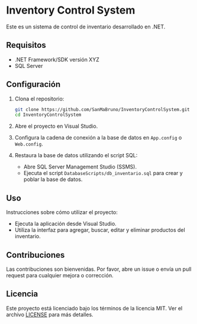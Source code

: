 # Inventory Control System

Este es un sistema de control de inventario desarrollado en .NET.

## Requisitos

- .NET Framework/SDK versión XYZ
- SQL Server

## Configuración

1. Clona el repositorio:

    ```sh
    git clone https://github.com/SanMaBruno/InventoryControlSystem.git
    cd InventoryControlSystem
    ```

2. Abre el proyecto en Visual Studio.

3. Configura la cadena de conexión a la base de datos en `App.config` o `Web.config`.

4. Restaura la base de datos utilizando el script SQL:

    - Abre SQL Server Management Studio (SSMS).
    - Ejecuta el script `DatabaseScripts/db_inventario.sql` para crear y poblar la base de datos.

## Uso

Instrucciones sobre cómo utilizar el proyecto:

- Ejecuta la aplicación desde Visual Studio.
- Utiliza la interfaz para agregar, buscar, editar y eliminar productos del inventario.

## Contribuciones

Las contribuciones son bienvenidas. Por favor, abre un issue o envía un pull request para cualquier mejora o corrección.

## Licencia

Este proyecto está licenciado bajo los términos de la licencia MIT. Ver el archivo [LICENSE](LICENSE) para más detalles.
